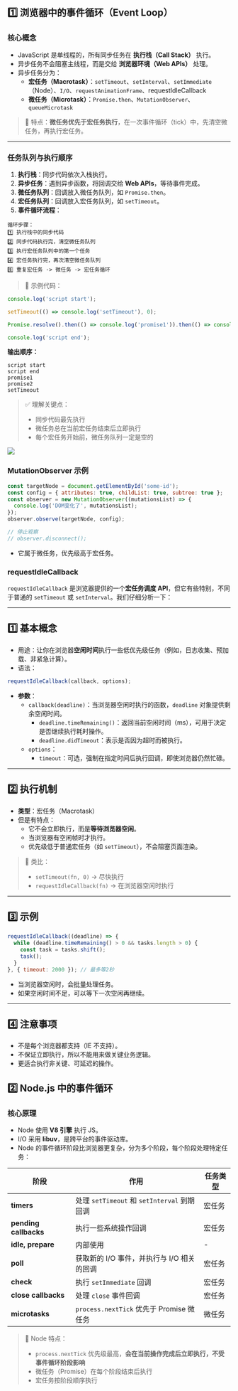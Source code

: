## **1️⃣ 浏览器中的事件循环（Event Loop）**

### **核心概念**

- JavaScript 是单线程的，所有同步任务在 **执行栈（Call Stack）** 执行。
- 异步任务不会阻塞主线程，而是交给 **浏览器环境（Web APIs）** 处理。
- 异步任务分为：
  - **宏任务（Macrotask）**：`setTimeout`、`setInterval`、`setImmediate`（Node）、`I/O`、`requestAnimationFrame`、requestIdleCallback
  - **微任务（Microtask）**：`Promise.then`、`MutationObserver`、`queueMicrotask`

> 🔑 特点：**微任务优先于宏任务执行**，在一次事件循环（tick）中，先清空微任务，再执行宏任务。

------

### **任务队列与执行顺序**

1. **执行栈**：同步代码依次入栈执行。
2. **异步任务**：遇到异步函数，将回调交给 **Web APIs**，等待事件完成。
3. **微任务队列**：回调放入微任务队列，如 `Promise.then`。
4. **宏任务队列**：回调放入宏任务队列，如 `setTimeout`。
5. **事件循环流程**：

```
循环步骤：
1️⃣ 执行栈中的同步代码
2️⃣ 同步代码执行完，清空微任务队列
3️⃣ 执行宏任务队列中的第一个任务
4️⃣ 宏任务执行完，再次清空微任务队列
5️⃣ 重复宏任务 -> 微任务 -> 宏任务循环
```

> 🔹 示例代码：

```js
console.log('script start');

setTimeout(() => console.log('setTimeout'), 0);

Promise.resolve().then(() => console.log('promise1')).then(() => console.log('promise2'));

console.log('script end');
```

**输出顺序：**

```
script start
script end
promise1
promise2
setTimeout
```

> ✅ 理解关键点：
>
> - 同步代码最先执行
> - 微任务总在当前宏任务结束后立即执行
> - 每个宏任务开始前，微任务队列一定是空的

![](https://i-coder.oss-cn-beijing.aliyuncs.com/files/20220208235541.png)

### **MutationObserver 示例**

```js
const targetNode = document.getElementById('some-id');
const config = { attributes: true, childList: true, subtree: true };
const observer = new MutationObserver((mutationsList) => {
  console.log('DOM变化了', mutationsList);
});
observer.observe(targetNode, config);

// 停止观察
// observer.disconnect();
```

- 它属于微任务，优先级高于宏任务。

### requestIdleCallback

`requestIdleCallback` 是浏览器提供的一个**宏任务调度 API**，但它有些特别，不同于普通的 `setTimeout` 或 `setInterval`。我们仔细分析一下：

------

## **1️⃣ 基本概念**

- 用途：让你在浏览器**空闲时间**执行一些低优先级任务（例如，日志收集、预加载、非紧急计算）。
- 语法：

```js
requestIdleCallback(callback, options);
```

- **参数**：
  - `callback(deadline)`：当浏览器空闲时执行的函数，`deadline` 对象提供剩余空闲时间。
    - `deadline.timeRemaining()`：返回当前空闲时间（ms），可用于决定是否继续执行耗时操作。
    - `deadline.didTimeout`：表示是否因为超时而被执行。
  - `options`：
    - `timeout`：可选，强制在指定时间后执行回调，即使浏览器仍然忙碌。

------

## **2️⃣ 执行机制**

- **类型**：宏任务（Macrotask）
- 但是有特点：
  - 它不会立即执行，而是**等待浏览器空闲**。
  - 当浏览器有空闲帧时才执行。
  - 优先级低于普通宏任务（如 `setTimeout`），不会阻塞页面渲染。

> 🔹 类比：
>
> - `setTimeout(fn, 0)` → 尽快执行
> - `requestIdleCallback(fn)` → 在浏览器空闲时执行

------

## **3️⃣ 示例**

```js
requestIdleCallback((deadline) => {
  while (deadline.timeRemaining() > 0 && tasks.length > 0) {
    const task = tasks.shift();
    task();
  }
}, { timeout: 2000 }); // 最多等2秒
```

- 当浏览器空闲时，会批量处理任务。
- 如果空闲时间不足，可以等下一次空闲再继续。

------

## **4️⃣ 注意事项**

- 不是每个浏览器都支持（IE 不支持）。
- 不保证立即执行，所以不能用来做关键业务逻辑。
- 更适合执行非关键、可延迟的操作。

## **2️⃣ Node.js 中的事件循环**

### **核心原理**

- Node 使用 **V8 引擎** 执行 JS。
- I/O 采用 **libuv**，是跨平台的事件驱动库。
- Node 的事件循环阶段比浏览器更复杂，分为多个阶段，每个阶段处理特定任务：

| 阶段                  | 作用                                        | 任务类型 |
| --------------------- | ------------------------------------------- | -------- |
| **timers**            | 处理 `setTimeout` 和 `setInterval` 到期回调 | 宏任务   |
| **pending callbacks** | 执行一些系统操作回调                        | 宏任务   |
| **idle, prepare**     | 内部使用                                    | -        |
| **poll**              | 获取新的 I/O 事件，并执行与 I/O 相关的回调  | 宏任务   |
| **check**             | 执行 `setImmediate` 回调                    | 宏任务   |
| **close callbacks**   | 处理 `close` 事件回调                       | 宏任务   |
| **microtasks**        | `process.nextTick` 优先于 Promise 微任务    | 微任务   |

> 🔑 Node 特点：
>
> - `process.nextTick` 优先级最高，**会在当前操作完成后立即执行，不受事件循环阶段影响**
> - 微任务（Promise）在每个阶段结束后执行
> - 宏任务按阶段顺序执行